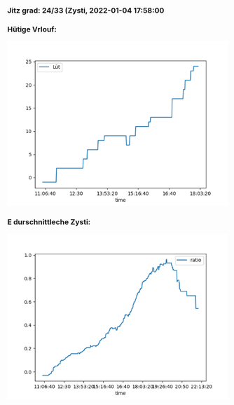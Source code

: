 ### Jitz grad: 24/33 (Zysti, 2022-01-04 17:58:00

### Hütige Vrlouf:
![Graph](Today.png)

### E durschnittleche Zysti:
![Graph](Zysti.png)